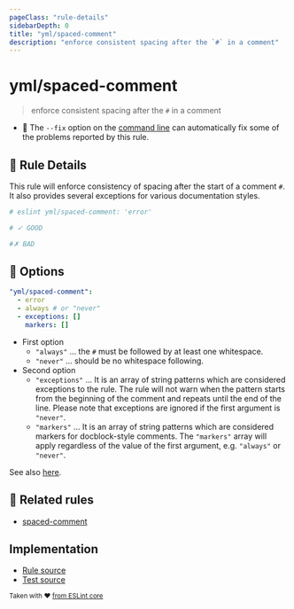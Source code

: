 ```yaml
---
pageClass: "rule-details"
sidebarDepth: 0
title: "yml/spaced-comment"
description: "enforce consistent spacing after the `#` in a comment"
---
```

# yml/spaced-comment

> enforce consistent spacing after the `#` in a comment

- :wrench: The `--fix` option on the [command line](https://eslint.org/docs/user-guide/command-line-interface#fixing-problems) can automatically fix some of the problems reported by this rule.

## :book: Rule Details

This rule will enforce consistency of spacing after the start of a comment `#`. It also provides several exceptions for various documentation styles.

<eslint-code-block fix>

<!-- eslint-skip -->

```yaml
# eslint yml/spaced-comment: 'error'

# ✓ GOOD

#✗ BAD
```

</eslint-code-block>

## :wrench: Options

```yaml
"yml/spaced-comment":
  - error
  - always # or "never"
  - exceptions: []
    markers: []
```

- First option
  - `"always"` ... the `#` must be followed by at least one whitespace.
  - `"never"` ... should be no whitespace following.
- Second option
  - `"exceptions"` ... It is an array of string patterns which are considered exceptions to the rule. The rule will not warn when the pattern starts from the beginning of the comment and repeats until the end of the line. Please note that exceptions are ignored if the first argument is `"never"`.
  - `"markers"` ... It is an array of string patterns which are considered markers for docblock-style comments. The `"markers"` array will apply regardless of the value of the first argument, e.g. `"always"` or `"never"`.

See also [here](https://eslint.org/docs/rules/spaced-comment#options).

## :couple: Related rules

- [spaced-comment]

[spaced-comment]: https://eslint.org/docs/rules/spaced-comment

## Implementation

- [Rule source](https://github.com/ota-meshi/eslint-plugin-yml/blob/master/src/rules/spaced-comment.ts)
- [Test source](https://github.com/ota-meshi/eslint-plugin-yml/blob/master/tests/src/rules/spaced-comment.js)

<sup>Taken with ❤️ [from ESLint core](https://eslint.org/docs/rules/spaced-comment)</sup>
